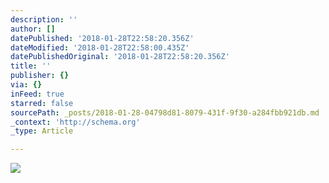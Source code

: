 ```yaml
---
description: ''
author: []
datePublished: '2018-01-28T22:58:20.356Z'
dateModified: '2018-01-28T22:58:00.435Z'
datePublishedOriginal: '2018-01-28T22:58:20.356Z'
title: ''
publisher: {}
via: {}
inFeed: true
starred: false
sourcePath: _posts/2018-01-28-04798d81-8079-431f-9f30-a284fbb921db.md
_context: 'http://schema.org'
_type: Article

---
```

![](https://the-grid-user-content.s3-us-west-2.amazonaws.com/4d99368b-cd4e-4f51-a2b1-3b68b06a1a33.jpg)